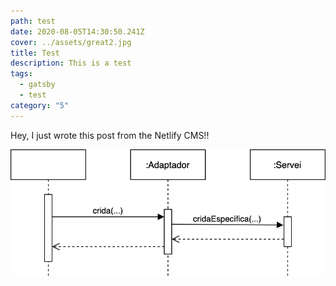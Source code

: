 ```yaml
---
path: test
date: 2020-08-05T14:30:50.241Z
cover: ../assets/great2.jpg
title: Test
description: This is a test
tags:
  - gatsby
  - test
category: "5"
---
```

Hey, I just wrote this post from the Netlify CMS!!

![](../assets/adapter-pattern.png "Adapter pattern")